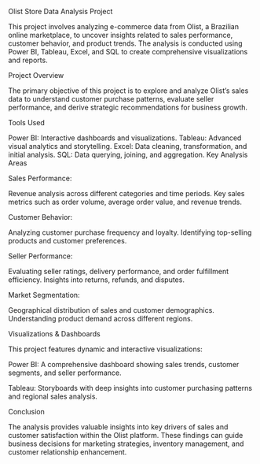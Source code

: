 Olist Store Data Analysis Project

This project involves analyzing e-commerce data from Olist, a Brazilian online marketplace, to uncover insights related to sales performance, customer behavior, and product trends. The analysis is conducted using Power BI, Tableau, Excel, and SQL to create comprehensive visualizations and reports.

Project Overview

The primary objective of this project is to explore and analyze Olist’s sales data to understand customer purchase patterns, evaluate seller performance, and derive strategic recommendations for business growth.

Tools Used

Power BI: Interactive dashboards and visualizations. Tableau: Advanced visual analytics and storytelling. Excel: Data cleaning, transformation, and initial analysis. SQL: Data querying, joining, and aggregation. Key Analysis Areas

Sales Performance:

Revenue analysis across different categories and time periods. Key sales metrics such as order volume, average order value, and revenue trends.

Customer Behavior:

Analyzing customer purchase frequency and loyalty. Identifying top-selling products and customer preferences.

Seller Performance:

Evaluating seller ratings, delivery performance, and order fulfillment efficiency. Insights into returns, refunds, and disputes.

Market Segmentation:

Geographical distribution of sales and customer demographics. Understanding product demand across different regions.

Visualizations & Dashboards

This project features dynamic and interactive visualizations:

Power BI: A comprehensive dashboard showing sales trends, customer segments, and seller performance.

Tableau: Storyboards with deep insights into customer purchasing patterns and regional sales analysis.

Conclusion

The analysis provides valuable insights into key drivers of sales and customer satisfaction within the Olist platform. These findings can guide business decisions for marketing strategies, inventory management, and customer relationship enhancement.
